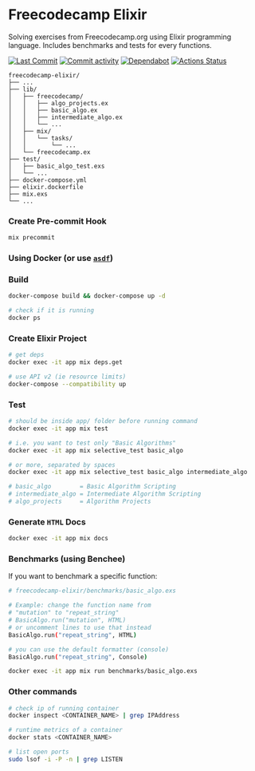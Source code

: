 # Freecodecamp Elixir
Solving exercises from Freecodecamp.org using Elixir programming language. Includes benchmarks and tests for every functions.

[//]: # "Badges"
[![Last Commit][commit badge]][commit]
[![Commit activity][pulse badge]][pulse]
[![Dependabot][dependabot badge]][dependabot]
[![Actions Status][actions badge]][actions]

[//]: # "Links"
[commit]: https://github.com/jaeyson/freecodecamp-elixir/commit/master
[pulse]: https://github.com/jaeyson/freecodecamp-elixir/pulse
[dependabot]: https://github.com/jaeyson/freecodecamp-elixir
[actions]: https://github.com/jaeyson/freecodecamp-elixir/actions

[//]: # "Image sources"
[commit badge]: https://img.shields.io/github/last-commit/jaeyson/freecodecamp-elixir.svg
[pulse badge]: https://img.shields.io/github/commit-activity/m/jaeyson/freecodecamp-elixir
[dependabot badge]: https://badgen.net/dependabot/jaeyson/freecodecamp-elixir/111643794?icon=dependabot
[actions badge]: https://github.com/jaeyson/freecodecamp-elixir/workflows/Elixir%20CI/badge.svg

```plaintext
freecodecamp-elixir/
├── ...
├── lib/
│   ├── freecodecamp/
│   │   ├── algo_projects.ex
│   │   ├── basic_algo.ex
│   │   ├── intermediate_algo.ex
│   │   └── ...
│   ├── mix/
│   │   └── tasks/
│   │       └── ...
│   └── freecodecamp.ex
├── test/
│   ├── basic_algo_test.exs
│   └── ...
├── docker-compose.yml
├── elixir.dockerfile
├── mix.exs
└── ...
```

### Create Pre-commit Hook

```bash
mix precommit
```

### Using Docker (or use [`asdf`](https://asdf-vm.com/#/core-manage-asdf))

### Build

```bash
docker-compose build && docker-compose up -d

# check if it is running
docker ps
```

### Create Elixir Project

```bash
# get deps
docker exec -it app mix deps.get

# use API v2 (ie resource limits)
docker-compose --compatibility up
```

### Test

```bash
# should be inside app/ folder before running command
docker exec -it app mix test

# i.e. you want to test only "Basic Algorithms"
docker exec -it app mix selective_test basic_algo

# or more, separated by spaces
docker exec -it app mix selective_test basic_algo intermediate_algo

# basic_algo        = Basic Algorithm Scripting
# intermediate_algo = Intermediate Algorithm Scripting
# algo_projects     = Algorithm Projects
```

### Generate `HTML` Docs

```bash
docker exec -it app mix docs
```

### Benchmarks (using Benchee)

If you want to benchmark a specific function:

```bash (path=benchmarks/basic_algo.exs)
# freecodecamp-elixir/benchmarks/basic_algo.exs

# Example: change the function name from
# "mutation" to "repeat_string"
# BasicAlgo.run("mutation", HTML)
# or uncomment lines to use that instead
BasicAlgo.run("repeat_string", HTML)

# you can use the default formatter (console)
BasicAlgo.run("repeat_string", Console)
```

```bash
docker exec -it app mix run benchmarks/basic_algo.exs
```

### Other commands

```bash
# check ip of running container
docker inspect <CONTAINER_NAME> | grep IPAddress

# runtime metrics of a container
docker stats <CONTAINER_NAME>

# list open ports
sudo lsof -i -P -n | grep LISTEN
```

